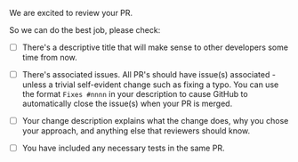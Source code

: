 We are excited to review your PR.

So we can do the best job, please check:

- [ ] There's a descriptive title that will make sense to other developers some time from now. 
- [ ] There's associated issues. All PR's should have issue(s) associated - unless a trivial self-evident change such as fixing a typo. You can use the format `Fixes #nnnn` in your description to cause GitHub to automatically close the issue(s) when your PR is merged.
- [ ] Your change description explains what the change does, why you chose your approach, and anything else that reviewers should know.
- [ ] You have included any necessary tests in the same PR.

